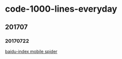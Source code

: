 # code-1000-lines-everyday

## 201707

### 20170722
[baidu-index mobile spider](./201707/20170722/baidu-index-mobile-spider)


